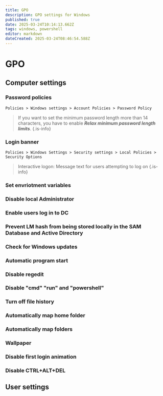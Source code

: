 ```yaml
---
title: GPO
description: GPO settings for Windows
published: true
date: 2025-03-24T10:14:13.662Z
tags: windows, powershell
editor: markdown
dateCreated: 2025-03-24T08:46:54.588Z
---
```


# GPO
## Computer settings

### Password policies
`Policies > Windows settings > Account Policies > Password Policy`

> If you want to set the minimum password length more than 14 characters, you have to enable ***Relax minimum password length limits***.
{.is-info}


### Login banner
`Policies > Windows Settings > Security settings > Local Policies > Security Options`
 
>  Interactive logon: Message text for users attempting to log on
{.is-info}

### Set envriotment variables

### Disable local Administrator

### Enable users log in to DC

### Prevent LM hash from being stored locally in the SAM Database and Active Directory

### Check for Windows updates

### Automatic program start

### Disable regedit

### Disable "cmd" "run" and "powershell"

### Turn off file history

### Automatically map home folder

### Automatically map folders

### Wallpaper

### Disable first login animation

### Disable CTRL+ALT+DEL



## User settings


